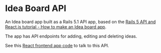 # Idea Board API

An Idea board app built as a Rails 5.1 API app, based on the [Rails 5 API and React.js tutorial - How to make an Idea board app](https://learnetto.com/tutorials/rails-5-api-and-react-js-tutorial-how-to-make-an-idea-board-app).

The app has API endpoints for adding, editing and deleting ideas.

See this [React frontend app code](https://github.com/simong33/ideaboard) to talk to this API.
